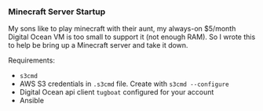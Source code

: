 ### Minecraft Server Startup
My sons like to play minecraft with their aunt, my always-on $5/month Digital Ocean VM is too small to support it (not enough RAM). So I wrote this to help be bring up a Minecraft server and take it down.

Requirements:
* `s3cmd`
* AWS S3 credentials in `.s3cmd` file. Create with `s3cmd --configure`
* Digital Ocean api client `tugboat` configured for your account
* Ansible



